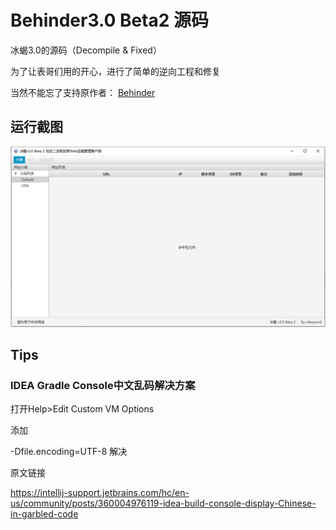 # Behinder3.0 Beta2 源码

冰蝎3.0的源码（Decompile &amp; Fixed）

为了让表哥们用的开心，进行了简单的逆向工程和修复

当然不能忘了支持原作者： [Behinder](https://github.com/rebeyond/Behinder)

## 运行截图

![1](doc/1.png)

## Tips

### IDEA Gradle Console中文乱码解决方案

打开Help>Edit Custom VM Options

添加

-Dfile.encoding=UTF-8
解决

原文链接

https://intellij-support.jetbrains.com/hc/en-us/community/posts/360004976119-idea-build-console-display-Chinese-in-garbled-code

